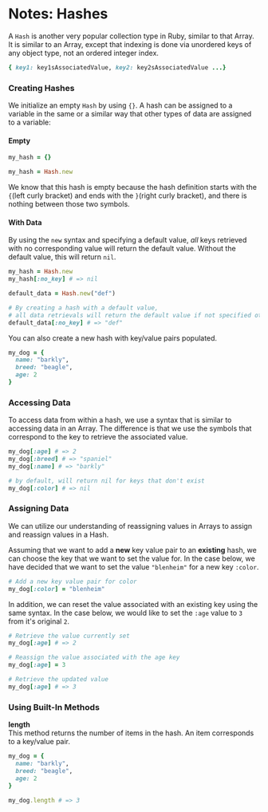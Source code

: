 # Notes: Hashes

A `Hash` is another very popular collection type in Ruby, similar to that Array.
It is similar to an Array, except that indexing is done via unordered keys of any object type, not an ordered integer index.

```ruby
{ key1: key1sAssociatedValue, key2: key2sAssociatedValue ...}
```

### Creating Hashes
We initialize an empty `Hash` by using `{}`. A hash can be assigned to a variable in the same or a similar way that other types of data are assigned to a variable:

#### Empty

```ruby
my_hash = {}
```

```ruby
my_hash = Hash.new
```

We know that this hash is empty because the hash definition starts with the `{`(left curly bracket) and ends with the `}`(right curly bracket), and there is nothing between those two symbols.

#### With Data

By using the `new` syntax and specifying a default value, _all_ keys retrieved with no corresponding value will return the default value. Without the default value, this will return `nil`.
```ruby
my_hash = Hash.new
my_hash[:no_key] # => nil

default_data = Hash.new("def")

# By creating a hash with a default value,
# all data retrievals will return the default value if not specified otherwise
default_data[:no_key] # => "def"
```

You can also create a new hash with key/value pairs populated.
```ruby
my_dog = {
  name: "barkly",
  breed: "beagle",
  age: 2
}
```

### Accessing Data
To access data from within a hash, we use a syntax that is similar to accessing data in an Array. The difference is that we use the symbols that correspond to the key to retrieve the associated value.

```ruby
my_dog[:age] # => 2
my_dog[:breed] # => "spaniel"
my_dog[:name] # => "barkly"

# by default, will return nil for keys that don't exist
my_dog[:color] # => nil
```

### Assigning Data
We can utilize our understanding of reassigning values in Arrays to assign and reassign values in a Hash.

Assuming that we want to add a **new** key value pair to an **existing** hash, we can choose the key that we want to set the value for. In the case below, we have decided that we want to set the value `"blenheim"` for a new key `:color`.
```ruby
# Add a new key value pair for color
my_dog[:color] = "blenheim"
```

In addition, we can reset the value associated with an existing key using the same syntax. In the case below, we would like to set the `:age` value to `3` from it's original `2`.
```ruby
# Retrieve the value currently set
my_dog[:age] # => 2

# Reassign the value associated with the age key
my_dog[:age] = 3

# Retrieve the updated value
my_dog[:age] # => 3
```


### Using Built-In Methods

**length**  
This method returns the number of items in the hash. An item corresponds to a key/value pair.

```ruby
my_dog = {
  name: "barkly",
  breed: "beagle",
  age: 2
}

my_dog.length # => 3
```
